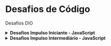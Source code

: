 <!-- teste2 teste2 -->

# Desafios de Código
Desafios DIO

<!-- Desafios Impulso Iniciante - JavaScript -->
<details>
    <summary><strong>Desafios Impulso Iniciante - JavaScript</strong></summary>
    <br />
    <div align="left">
        <table border=1>
            <tr>
                <th>Etapa</th>
                <th>Desafio</th>
                <th>Solução</th>
                <th>CodePen</th>
                <th>Status</th>
            </tr>
            <tr>
                <td align="center"><a href="https://github.com/hmhorstmann/DesafiosDeCodigo/tree/main/Desafios/Desafios%20Impulso%20Iniciante%20-%20JavaScript/01.%20Fila%20do%20Banco">1</a></td>
                <td><a href="https://github.com/hmhorstmann/DesafiosDeCodigo/blob/main/Desafios/Desafios%20Impulso%20Iniciante%20-%20JavaScript/01.%20Fila%20do%20Banco/index.md">Fila do Banco</a></td>
                <td align="center"><a href="https://github.com/hmhorstmann/DesafiosDeCodigo/blob/main/Desafios/Desafios%20Impulso%20Iniciante%20-%20JavaScript/01.%20Fila%20do%20Banco/script.js">Código</a></td>
                <td align="center"><a href="https://codepen.io/hmhorstmann/pen/dyJrNNX">Pen</a></td>
                <td align="center">✅</td>
            </tr>
            <tr>
                <td align="center"><a href="https://github.com/hmhorstmann/DesafiosDeCodigo/tree/main/Desafios/Desafios%20Impulso%20Iniciante%20-%20JavaScript/02.%20Blobs">2</a></td>
                <td><a href="https://github.com/hmhorstmann/DesafiosDeCodigo/blob/main/Desafios/Desafios%20Impulso%20Iniciante%20-%20JavaScript/02.%20Blobs/index.md">Blobs</a></td>
                <td align="center"><a href="https://github.com/hmhorstmann/DesafiosDeCodigo/blob/main/Desafios/Desafios%20Impulso%20Iniciante%20-%20JavaScript/02.%20Blobs/script.js">Código</a></td>
                <td align="center"><a href="https://codepen.io/hmhorstmann/pen/zYpXZzB">Pen</a></td>
                <td align="center">✅</td>
            </tr>
            <tr>
                <td align="center"><a href="https://github.com/hmhorstmann/DesafiosDeCodigo/tree/main/Desafios/Desafios%20Impulso%20Iniciante%20-%20JavaScript/03.%20Xadrez">3</a></td>
                <td><a href="https://github.com/hmhorstmann/DesafiosDeCodigo/blob/main/Desafios/Desafios%20Impulso%20Iniciante%20-%20JavaScript/03.%20Xadrez/index.md">Xadrez</a></td>
                <td align="center"><a href="https://github.com/hmhorstmann/DesafiosDeCodigo/blob/main/Desafios/Desafios%20Impulso%20Iniciante%20-%20JavaScript/03.%20Xadrez/script.js">Código</a></td>
                <td align="center"><a href="https://codepen.io/hmhorstmann/pen/dyJLvqd">Pen</a></td>
                <td align="center">✅</td>
            </tr>
            <tr>
                <td align="center"><a href="https://github.com/hmhorstmann/DesafiosDeCodigo/tree/main/Desafios/Desafios%20Impulso%20Iniciante%20-%20JavaScript/04.%20Batmain">4</a></td>
                <td><a href="https://github.com/hmhorstmann/DesafiosDeCodigo/blob/main/Desafios/Desafios%20Impulso%20Iniciante%20-%20JavaScript/04.%20Batmain/index.md">Batmain</a></td>
                <td align="center"><a href="https://github.com/hmhorstmann/DesafiosDeCodigo/blob/main/Desafios/Desafios%20Impulso%20Iniciante%20-%20JavaScript/04.%20Batmain/script.js">Código</a></td>
                <td align="center"><a href="https://codepen.io/hmhorstmann/pen/KKZYEGx">Pen</a></td>
                <td align="center">✅</td>
            </tr>
            <tr>
                <td align="center"><a href="https://github.com/hmhorstmann/DesafiosDeCodigo/tree/main/Desafios/Desafios%20Impulso%20Iniciante%20-%20JavaScript/05.%20Nome%20no%20Formulario">5</a></td>
                <td><a href="https://github.com/hmhorstmann/DesafiosDeCodigo/blob/main/Desafios/Desafios%20Impulso%20Iniciante%20-%20JavaScript/05.%20Nome%20no%20Formulario/index.md">Nome no Formulário</a></td>
                <td align="center"><a href="https://github.com/hmhorstmann/DesafiosDeCodigo/blob/main/Desafios/Desafios%20Impulso%20Iniciante%20-%20JavaScript/05.%20Nome%20no%20Formulario/script.js">Código</a></td>
                <td align="center"><a href="https://codepen.io/hmhorstmann/pen/oNpORLy">Pen</a></td>
                <td align="center">✅</td>
            </tr>
        </table>
    </div>
</details>
<!-- Desafios Impulso Iniciante - JavaScript -->


<!-- Desafios Impulso Intermediário - JavaScript -->
<details>
    <summary><strong>Desafios Impulso Intermediário - JavaScript</strong></summary>
    <br />
    <div align="left">
        <table border=1>
            <tr>
                <th>Etapa</th>
                <th>Desafio</th>
                <th>Solução</th>
                <th>CodePen</th>
                <th>Status</th>
            </tr>
            <tr>
                <td align="center"><a href="https://github.com/hmhorstmann/DesafiosDeCodigo/tree/main/Desafios/Desafios%20Impulso%20Intermediario%20-%20JavaScript/01.%20Degusta%C3%A7%C3%A3o%20de%20Vinho">1</a></td>
                <td><a href="https://github.com/hmhorstmann/DesafiosDeCodigo/blob/main/Desafios/Desafios%20Impulso%20Intermediario%20-%20JavaScript/01.%20Degusta%C3%A7%C3%A3o%20de%20Vinho/index.md">Degustação de Vinho</a></td>
                <td align="center"><a href="https://github.com/hmhorstmann/DesafiosDeCodigo/blob/main/Desafios/Desafios%20Impulso%20Intermediario%20-%20JavaScript/01.%20Degusta%C3%A7%C3%A3o%20de%20Vinho/script.js">Código</a></td>
                <td align="center"><a href="https://codepen.io/hmhorstmann/pen/eYyowzj">Pen</a></td>
                <td align="center">✅</td>
            </tr>
            <tr>
                <td align="center"><a href="https://github.com/hmhorstmann/DesafiosDeCodigo/tree/main/Desafios/Desafios%20Impulso%20Intermediario%20-%20JavaScript/02.%20Consumo%20M%C3%A9dio%20do%20Autom%C3%B3vel">2</a></td>
                <td><a href="https://github.com/hmhorstmann/DesafiosDeCodigo/blob/main/Desafios/Desafios%20Impulso%20Intermediario%20-%20JavaScript/02.%20Consumo%20M%C3%A9dio%20do%20Autom%C3%B3vel/index.md">Consumo Médio do Automóvel</a></td>
                <td align="center"><a href="https://github.com/hmhorstmann/DesafiosDeCodigo/blob/main/Desafios/Desafios%20Impulso%20Intermediario%20-%20JavaScript/02.%20Consumo%20M%C3%A9dio%20do%20Autom%C3%B3vel/script.js">Código</a></td>
                <td align="center"><a href="https://codepen.io/hmhorstmann/pen/QWaRWXB">Pen</a></td>
                <td align="center">✅</td>
            </tr>
            <tr>
                <td align="center"><a href="https://github.com/hmhorstmann/DesafiosDeCodigo/tree/main/Desafios/Desafios%20Impulso%20Intermediario%20-%20JavaScript/03.%20A%20Corrida%20de%20Tartarugas">3</a></td>
                <td><a href="https://github.com/hmhorstmann/DesafiosDeCodigo/blob/main/Desafios/Desafios%20Impulso%20Intermediario%20-%20JavaScript/03.%20A%20Corrida%20de%20Tartarugas/index.md">A Corrida de Tartarugas</a></td>
                <td align="center"><a href="https://github.com/hmhorstmann/DesafiosDeCodigo/blob/main/Desafios/Desafios%20Impulso%20Intermediario%20-%20JavaScript/03.%20A%20Corrida%20de%20Tartarugas/script.js">Código</a></td>
                <td align="center"><a href="https://codepen.io/hmhorstmann/pen/qBpGENN">Pen</a></td>
                <td align="center">✅</td>
            </tr>
            <tr>
                <td align="center"><a href="https://github.com/hmhorstmann/DesafiosDeCodigo/tree/main/Desafios/Desafios%20Impulso%20Intermediario%20-%20JavaScript/04.%20Pedro%20Bento%20e%20o%20Mundo%20de%20OZ">4</a></td>
                <td><a href="https://github.com/hmhorstmann/DesafiosDeCodigo/blob/main/Desafios/Desafios%20Impulso%20Intermediario%20-%20JavaScript/04.%20Pedro%20Bento%20e%20o%20Mundo%20de%20OZ/index.md">Pedro Bento e o Mundo de OZ</a></td>
                <td align="center"><a href="https://github.com/hmhorstmann/DesafiosDeCodigo/blob/main/Desafios/Desafios%20Impulso%20Intermediario%20-%20JavaScript/04.%20Pedro%20Bento%20e%20o%20Mundo%20de%20OZ/script.js">Código</a></td>
                <td align="center"><a href="https://codepen.io/hmhorstmann/pen/rNpgaWN">Pen</a></td>
                <td align="center">✅</td>
            </tr>
        </table>
    </div>
</details>
<!-- Desafios Impulso Intermediário - JavaScript -->